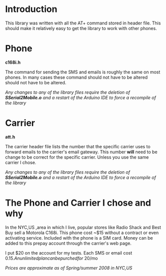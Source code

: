 # Introduction #
This library was written with all the AT+ command stored in header file.  This should make it relatively easy to get the library to work with other phones.

# Phone #
**c168i.h**

The command for sending the SMS and emails is roughly the same on most phones.  In many cases these command should not have to be altered should not have to be altered.

_Any changes to any of the library files require the deletion of **SSerial2Mobile.o** and a restart of the Arduino IDE to force a recompile of the library_

# Carrier #
**att.h**

The carrier header file lists the number that the specific carrier uses to forward emails to the carrier's email gateway.  This number **will** need to be change to be correct for the specific carrier.  Unless you use the same carrier I chose.

_Any changes to any of the library files require the deletion of **SSerial2Mobile.o** and a restart of the Arduino IDE to force a recompile of the library_


# The Phone and Carrier I chose and why #

In the NYC,US ,area in which I live, popular stores like Radio Shack and Best Buy sell a Motorola C168i.  This phone cost ~$15 without a contract or even activating service.  Included with the phone is a SIM card. Money can be added to this prepay account through the carrier's web page.

I put $20 on the account for my tests. Each SMS or email cost $0.15.  An unlimited plan can be purched for ~$20/mo


_Prices are approximate as of Spring/summer 2008 in NYC,US_
